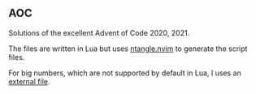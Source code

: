 AOC
---

Solutions of the excellent Advent of Code 2020, 2021.

The files are written in Lua but uses [ntangle.nvim](https://github.com/jbyuki/ntangle.nvim) to generate the script files.

For big numbers, which  are not supported by default in Lua, I uses an [external file](https://github.com/ennorehling/euler/blob/master/BigNum.lua).
